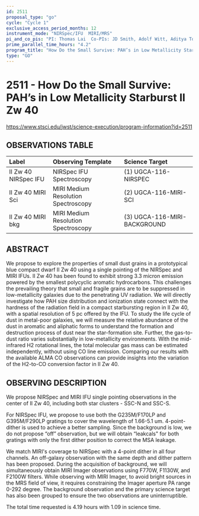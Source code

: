 ```yaml
---
id: 2511
proposal_type: "go"
cycle: "Cycle 1"
exclusive_access_period_months: 12
instrument_mode: "NIRSpec/IFU  MIRI/MRS"
pi_and_co_pis: "PI: Thomas Lai  Co-PIs: JD Smith, Adolf Witt, Aditya Togi, Brandon Hensley, and others*"
prime_parallel_time_hours: "4.2"
program_title: "How Do the Small Survive: PAH’s in Low Metallicity Starburst II Zw 40"
type: "GO"
---
```

# 2511 - How Do the Small Survive: PAH’s in Low Metallicity Starburst II Zw 40
https://www.stsci.edu/jwst/science-execution/program-information?id=2511
## OBSERVATIONS TABLE
| Label                     | Observing Template                | Science Target                  |
| :------------------------ | :-------------------------------- | :------------------------------ |
| II Zw 40 NIRSpec IFU      | NIRSpec IFU Spectroscopy          | (1) UGCA-116-NIRSPEC            |
| II Zw 40 MIRI Sci         | MIRI Medium Resolution Spectroscopy | (2) UGCA-116-MIRI-SCI           |
| II Zw 40 MIRI bkg         | MIRI Medium Resolution Spectroscopy | (3) UGCA-116-MIRI-BACKGROUND    |

## ABSTRACT

We propose to explore the properties of small dust grains in a prototypical blue compact dwarf II Zw 40 using a single pointing of the NIRSpec and MIRI IFUs. II Zw 40 has been found to exhibit strong 3.3 micron emission powered by the smallest polycyclic aromatic hydrocarbons. This challenges the prevailing theory that small and fragile grains are to be suppressed in low-metallicity galaxies due to the penetrating UV radiation. We will directly investigate how PAH size distribution and ionization state connect with the hardness of the radiation field in a compact starbursting region in II Zw 40, with a spatial resolution of 5 pc offered by the IFU. To study the life cycle of dust in metal-poor galaxies, we will measure the relative abundance of the dust in aromatic and aliphatic forms to understand the formation and destruction process of dust near the star-formation site. Further, the gas-to-dust ratio varies substantially in low-metallicity environments. With the mid-infrared H2 rotational lines, the total molecular gas mass can be estimated independently, without using CO line emission. Comparing our results with the available ALMA CO observations can provide insights into the variation of the H2-to-CO conversion factor in II Zw 40.

## OBSERVING DESCRIPTION

We propose NIRSpec and MIRI IFU single pointing observations in the center of II Zw 40, including both star clusters - SSC-N and SSC-S.

For NIRSpec IFU, we propose to use both the G235M/F170LP and G395M/F290LP gratings to cover the wavelength of 1.66-5.1 um. 4-point-dither is used to achieve a better sampling. Since the background is low, we do not propose “off” observation, but we will obtain “leakcals" for both gratings with only the first dither position to correct the MSA leakage.

We match MIRI's coverage to NIRSpec with a 4-point dither in all four channels. An off-galaxy observation with the same depth and dither pattern has been proposed. During the acquisition of background, we will simultaneously obtain MIRI Imager observations using F770W, F1130W, and F2100W filters. While observing with MIRI Imager, to avoid bright sources in the MRS field of view, it requires constraining the Imager aperture PA range 0-292 degree. The background observation and the primary science target has also been grouped to ensure the two observations are uninterruptible.

The total time requested is 4.19 hours with 1.09 in science time.